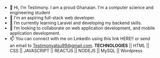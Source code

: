 - 👋 Hi, I’m Testimony. I am a proud Ghanaian. I'm a computer science and engineering student
- 👀 I'm an aspiring full-stack web developer. 
- 🌱 I’m currently learning Laravel and developing my backend skills.
- 💞️ I’m looking to collaborate on web application development, and mobile application development.
- 📫 You can connect with me on LinkedIn using this link <a link="www.linkedin.com/in/testimony-atsu-029943217">HERE!!</a> or send an email to Testimonyatsu99@gmail.com.
                               <strong>TECHNOLOGIES</strong>
   <span> || HTML || CSS || JAVASCRIPT || REACTJS || NODEJS || MySQL || Wordpress </span>
